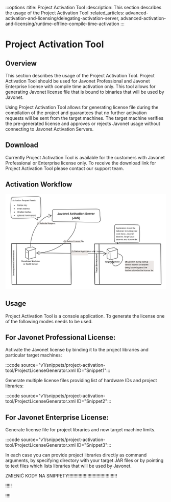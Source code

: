 :::options
:title: Project Activation Tool
:description: This section describes the usage of the Project Activation Tool
:related_articles: advanced-activation-and-licensing/delegating-activation-server, advanced-activation-and-licensing/runtime-offline-compile-time-activation
:::
  
# Project Activation Tool  
  
## Overview  
  
This section describes the usage of the Project Activation Tool. Project Activation Tool should be used for Javonet Professional and Javonet Enterprise license with compile time activation only. This tool allows for generating Javonet license file that is bound to binaries that will be used by Javonet.  
  
Using Project Activation Tool allows for generating license file during the compilation of the project and guarantees that no further activation requests will be sent from the target machines. The target machine verifies the pre-generated license and approves or rejects Javonet usage without connecting to Javonet Activation Servers.  
  
## Download  
  
Currently Project Activation Tool is available for the customers with Javonet Professional or Enterprise license only. To receive the download link for Project Activation Tool please contact our support team.  
  
## Activation Workflow  
  
![Activation workflow](/v1/images/compiletimeactivationworkflow.png?raw=true "Title")
  
## Usage  
  
Project Activation Tool is a console application. To generate the license one of the following modes needs to be used.  
  
## For Javonet Professional License:  
  
Activate the Javonet license by binding it to the project libraries and particular target machines:  

:::code source="v1/snippets/project-activation-tool/ProjectLicenseGenerator.xml ID="Snippet1":::

Generate multiple license files providing list of hardware IDs and project libraries:  
  
:::code source="v1/snippets/project-activation-tool/ProjectLicenseGenerator.xml ID="Snippet2":::
  
## For Javonet Enterprise License:  
  
Generate license file for project libraries and now target machine limits.  

:::code source="v1/snippets/project-activation-tool/ProjectLicenseGenerator.xml ID="Snippet3":::
  
In each case you can provide project libraries directly as command arguments, by specifying directory with your target JAR files or by pointing to text files which lists libraries that will be used by Javonet. 


ZMIENIĆ KODY  NA SNIPPETY!!!!!!!!!!!!!!!!!!!!!!!!!!!!!!!!!!!!!!


!!!!!

!!!!